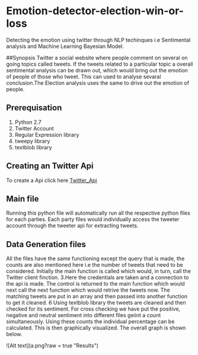 # Emotion-detector-election-win-or-loss

Detecting the emotion using twitter through NLP techinques i.e Sentimental analysis and Machine Learning Bayesian Model.

##Synopsis 
Twitter a social website where people comment on several on going topics called tweets. If the tweets related to a particular topic a overall sentimental analysis can be drawn out, which would bring out the emotion of people of those who tweet. This can used to analyse sevaral conclusion.The Election analysis uses the same to drive out the emotion of people.

## Prerequisation 
1. Python 2.7
2. Twitter Account
3. Regular Expression library
4. tweepy library
5. textblob library

## Creating an Twitter Api
To create a Api click here [Twitter_Api](https://apps.twitter.com/)

## Main file
Running this python file will automatically run all the respective python files for each parties.
Each party files would individually access the tweeter account through the tweeter api for extracting tweets.

## Data Generation files
All the files have the same functioning except the query that is made, the counts are also mentioned here i.e the number of tweets that need to be considered.
Initially the main function is called which would, in turn, call the Twitter client finction. 3.Here the credentials are taken and a connection to the api is made.
The control is returned to the main function which would next call the next function which would retrive the tweets now.
The matching tweets are put in an array and then passed into another function to get it cleaned. 6 Using textblob library the tweets are cleaned and then checked for its sentiment.
For cross checking we have put the positive, negative and neutral sentiment into different files geiint a count simultaneously.
Using these counts the individual percentage can be calculated.
This is then graphically visualized.
The overall graph is shown below.

![Alt text](a.png?raw = true "Results")


